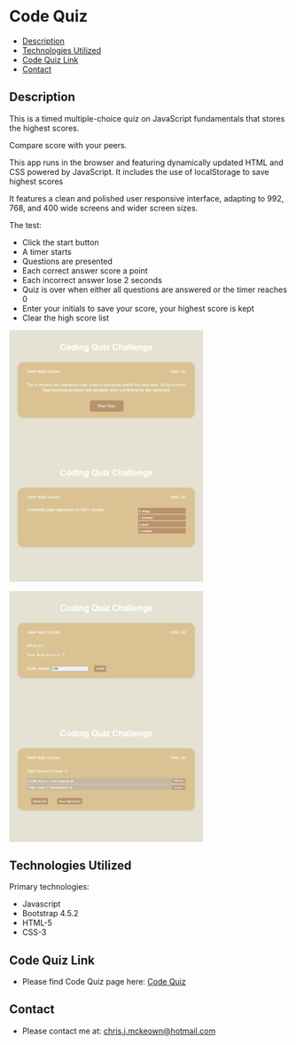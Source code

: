 # Code Quiz

* [Description](#Description)
* [Technologies Utilized](#Technologies-Utilized)
* [Code Quiz Link](#Code-Quiz-Link)
* [Contact](#Contact)

## Description
This is a timed multiple-choice quiz on JavaScript fundamentals that stores the highest scores.

Compare score with your peers.

This app runs in the browser and featuring dynamically updated HTML and CSS powered by JavaScript. It includes the use of localStorage to save highest scores

It features a clean and polished user responsive interface, adapting to 992, 768, and 400 wide screens and wider screen sizes.

The test:
* Click the start button
* A timer starts
* Questions are presented
* Each correct answer score a point
* Each incorrect answer lose 2 seconds
* Quiz is over when either all questions are answered or the timer reaches 0
* Enter your initials to save your score, your highest score is kept
* Clear the high score list

<img src="./Assets/Images/1-Start.jpg" alt="Start Page" width="350" vertical-align="text-top" style="vertical-align:top">
<img src="./Assets/Images/2-Question.jpg" alt="Example Question Page" width="350" vertical-align="text-top" style="vertical-align:top">
<br/>
<br/>
<img src="./Assets/Images/3-Complete.jpg" alt="Complete Page" width="350" vertical-align="text-top" style="vertical-align:top">
<img src="./Assets/Images/4-Highscores.jpg" alt="Highscores Page" width="350" vertical-align="text-top" style="vertical-align:top">

## Technologies Utilized
Primary technologies:
* Javascript
* Bootstrap 4.5.2
* HTML-5
* CSS-3

## Code Quiz Link

* Please find Code Quiz page here: <a href="https://chrisjmckeown.github.io/Code_Quiz/" target="_blank">Code Quiz</a>

## Contact

* Please contact me at: chris.j.mckeown@hotmail.com